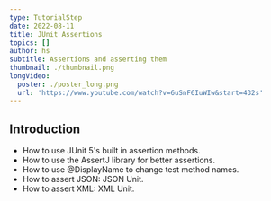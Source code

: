 ```yaml
---
type: TutorialStep
date: 2022-08-11
title: JUnit Assertions
topics: []
author: hs
subtitle: Assertions and asserting them
thumbnail: ./thumbnail.png
longVideo:
  poster: ./poster_long.png
  url: 'https://www.youtube.com/watch?v=6uSnF6IuWIw&start=432s'
---
```


## Introduction

* How to use JUnit 5's built in assertion methods.
* How to use the AssertJ library for better assertions.
* How to use @DisplayName to change test method names.
* How to assert JSON: JSON Unit. 
* How to assert XML: XML Unit.
